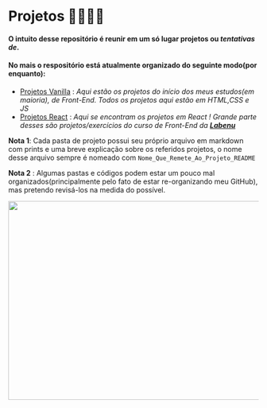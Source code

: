 # Projetos 🚧🚧🚧🚧

#### O intuito desse repositório é reunir em um só lugar projetos ou *tentativas de*.

#### No mais o respositório está atualmente organizado do seguinte modo(por enquanto):
- [Projetos Vanilla](https://github.com/Pereira-Araujo/Projetos/tree/main/Projetos_Vanilla) : *Aqui estão os projetos do início dos meus estudos(em maioria), de Front-End. Todos os projetos aqui estão em HTML,CSS e JS*
- [Projetos React](https://github.com/Pereira-Araujo/Projetos/tree/main/Projetos_React) : *Aqui se encontram os projetos em React ! Grande parte desses são projetos/exercícios do curso de Front-End da [**Labenu**](https://www.labenu.com.br/)*

**Nota 1**: Cada pasta de projeto possui seu próprio arquivo em markdown com prints e uma breve explicação sobre os referidos projetos, o nome desse arquivo sempre é nomeado com `Nome_Que_Remete_Ao_Projeto_README`

**Nota 2** : Algumas pastas e códigos podem estar um pouco mal organizados(principalmente pelo fato de estar re-organizando meu GitHub), mas pretendo revisá-los na medida do possível.

<img width=600 height=400 src="https://codinginfinite.com/wp-content/uploads/2019/05/maxresdefault-1.jpg">


